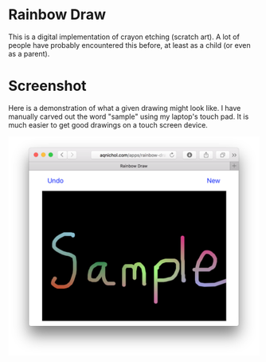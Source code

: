 # Rainbow Draw

This is a digital implementation of crayon etching (scratch art). A lot of people have probably encountered this before, at least as a child (or even as a parent).

# Screenshot

Here is a demonstration of what a given drawing might look like. I have manually carved out the word "sample" using my laptop's touch pad. It is much easier to get good drawings on a touch screen device.

![Screenshot](screenshot.png)
